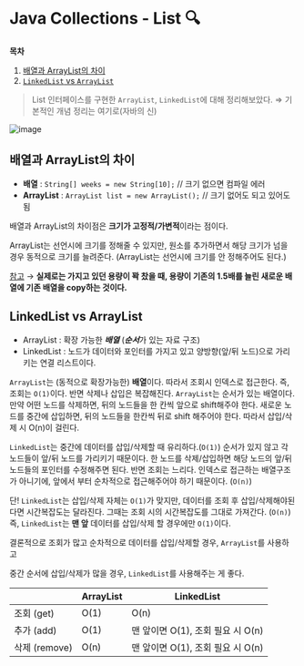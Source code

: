 # Java Collections - List 🔍

**목차**
1. [배열과 ArrayList의 차이](#배열과-arraylist의-차이)
2. [`LinkedList` vs `ArrayList`](#linkedlist-vs-arraylist)

> List 인터페이스를 구현한 `ArrayList`, `LinkedList`에 대해 정리해보았다. ⇒ 기본적인 개념 정리는 여기로(자바의 신)
> 

![image](https://user-images.githubusercontent.com/77563814/186736656-107127de-13ad-46fc-9216-c8f929b7e743.png)

## 배열과 ArrayList의 차이

- **배열** : `String[] weeks = new String[10];` // 크기 없으면 컴파일 에러
- **ArrayList** : `ArrayList list = new ArrayList();` // 크기 없어도 되고 있어도 됨

배열과 ArrayList의 차이점은 **크기가 고정적/가변적**이라는 점이다.

ArrayList는 선언시에 크기를 정해줄 수 있지만, 원소를 추가하면서 해당 크기가 넘을 경우 동적으로 크기를 늘려준다. (ArrayList는 선언시에 크기를 안 정해주어도 된다.)

[참고](https://zorba91.tistory.com/287) → **실제로는 가지고 있던 용량이 꽉 찼을 때, 용량이 기존의 1.5배를 늘린 새로운 배열에 기존 배열을 copy하는 것이다.**

## LinkedList vs ArrayList

- ArrayList : 확장 가능한 ***배열*** (***순서***가 있는 자료 구조)
- LinkedList : 노드가 데이터와 포인터를 가지고 있고 양방향(앞/뒤 노드)으로 가리키는 연결 리스트이다.

`ArrayList`는 (동적으로 확장가능한) **배열**이다. 따라서 조회시 인덱스로 접근한다. 즉, 조회는 `O(1)`이다. 반면 삭제나 삽입은 복잡해진다. `ArrayList`는 순서가 있는 배열이다. 만약 어떤 노드를 삭제하면, 뒤의 노드들을 한 칸씩 앞으로 shift해주야 한다. 새로운 노드를 중간에 삽입하면, 뒤의 노드들을 한칸씩 뒤로 shift 해주어야 한다. 따라서 삽입/삭제 시 O(n)이 걸린다. 

`LinkedList`는 중간에 데이터를 삽입/삭제할 때 유리하다.(`O(1)`) 순서가 있지 않고 각 노드들이 앞/뒤 노드를 가리키기 때문이다. 한 노드를 삭제/삽입하면 해당 노드의 앞/뒤 노드들의 포인터를 수정해주면 된다. 반면 조회는 느리다. 인덱스로 접근하는 배열구조가 아니기에, 앞에서 부터 순차적으로 접근해주어야 하기 때문이다. (`O(n)`) 

단! `LinkedList`는 삽입/삭제 자체는 `O(1)`가 맞지만, 데이터를 조회 후 삽입/삭제해야된다면 시간복잡도는 달라진다. 그때는 조회 시의 시간복잡도를 그대로 가져간다. (`O(n)`) 즉, `LinkedList`는 **맨 앞** 데이터를 삽입/삭제 할 경우에만 `O(1)`이다.

결론적으로 조회가 많고 순차적으로 데이터를 삽입/삭제할 경우, `ArrayList`를 사용하고

중간 순서에 삽입/삭제가 많을 경우, `LinkedList`를 사용해주는 게 좋다.

|  | ArrayList  | LinkedList |
| --- | --- | --- |
| 조회 (get) | O(1) | O(n) |
| 추가 (add) | O(1) | 맨 앞이면 O(1), 조회 필요 시 O(n) |
| 삭제 (remove) | O(n) | 맨 앞이면 O(1), 조회 필요 시 O(n) |
